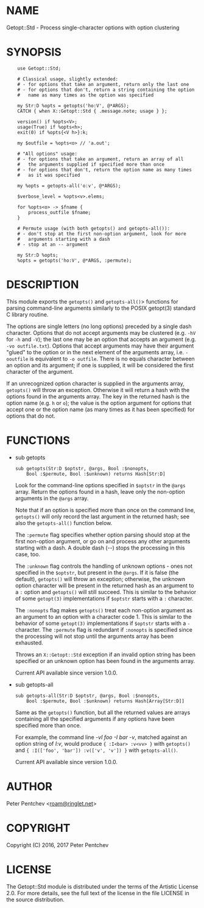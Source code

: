 NAME
====

Getopt::Std - Process single-character options with option clustering

SYNOPSIS
========

        use Getopt::Std;

        # Classical usage, slightly extended:
        # - for options that take an argument, return only the last one
        # - for options that don't, return a string containing the option
        #   name as many times as the option was specified

        my Str:D %opts = getopts('ho:V', @*ARGS);
        CATCH { when X::Getopt::Std { .message.note; usage } };

        version() if %opts<V>;
        usage(True) if %opts<h>;
        exit(0) if %opts{<V h>}:k;

        my $outfile = %opts<o> // 'a.out';

        # "All options" usage:
        # - for options that take an argument, return an array of all
        #   the arguments supplied if specified more than once
        # - for options that don't, return the option name as many times
        #   as it was specified

        my %opts = getopts-all('o:v', @*ARGS);

        $verbose_level = %opts<v>.elems;

        for %opts<o> -> $fname {
            process_outfile $fname;
        }

        # Permute usage (with both getopts() and getopts-all()):
        # - don't stop at the first non-option argument, look for more
        #   arguments starting with a dash
        # - stop at an -- argument

        my Str:D %opts;
        %opts = getopts('ho:V', @*ARGS, :permute);

DESCRIPTION
===========

This module exports the `getopts()` and `getopts-all()`> functions for parsing command-line arguments similarly to the POSIX getopt(3) standard C library routine.

The options are single letters (no long options) preceded by a single dash character. Options that do not accept arguments may be clustered (e.g. `-hV` for `-h` and `-V`); the last one may be an option that accepts an argument (e.g. `-vo outfile.txt`). Options that accept arguments may have their argument "glued" to the option or in the next element of the arguments array, i.e. `-ooutfile` is equivalent to `-o outfile`. There is no equals character between an option and its argument; if one is supplied, it will be considered the first character of the argument.

If an unrecognized option character is supplied in the arguments array, `getopts()` will throw an exception. Otherwise it will return a hash with the options found in the arguments array. The key in the returned hash is the option name (e.g. `h` or `o`); the value is the option argument for options that accept one or the option name (as many times as it has been specified) for options that do not.

FUNCTIONS
=========

  * sub getopts

        sub getopts(Str:D $optstr, @args, Bool :$nonopts,
            Bool :$permute, Bool :$unknown) returns Hash[Str:D]

    Look for the command-line options specified in `$optstr` in the `@args` array. Return the options found in a hash, leave only the non-option arguments in the `@args` array.

    Note that if an option is specified more than once on the command line, `getopts()` will only record the last argument in the returned hash; see also the `getopts-all()` function below.

    The `:permute` flag specifies whether option parsing should stop at the first non-option argument, or go on and process any other arguments starting with a dash. A double dash (<var>--</var>) stops the processing in this case, too.

    The `:unknown` flag controls the handling of unknown options - ones not specified in the `$optstr`, but present in the `@args`. If it is false (the default), `getopts()` will throw an exception; otherwise, the unknown option character will be present in the returned hash as an argument to a `:` option and `getopts()` will still succeed. This is similar to the behavior of some `getopt(3)` implementations if `$optstr` starts with a `:` character.

    The `:nonopts` flag makes `getopts()` treat each non-option argument as an argument to an option with a character code 1. This is similar to the behavior of some `getopt(3)` implementations if `$optstr` starts with a `-` character. The `:permute` flag is redundant if `:nonopts` is specified since the processing will not stop until the arguments array has been exhausted.

    Throws an `X::Getopt::Std` exception if an invalid option string has been specified or an unknown option has been found in the arguments array.

    Current API available since version 1.0.0.

  * sub getopts-all

        sub getopts-all(Str:D $optstr, @args, Bool :$nonopts,
            Bool :$permute, Bool :$unknown) returns Hash[Array[Str:D]]

    Same as the `getopts()` function, but all the returned values are arrays containing all the specified arguments if any options have been specified more than once.

    For example, the command line <var>-vI foo -I bar -v</var>, matched against an option string of <var>I:v</var>, would produce `{ :I<bar> :v<vv> }` with `getopts()` and `{ :I(['foo', 'bar']) :v(['v', 'v']) }` with `getopts-all()`.

    Current API available since version 1.0.0.

AUTHOR
======

Peter Pentchev <[roam@ringlet.net](mailto:roam@ringlet.net)>

COPYRIGHT
=========

Copyright (C) 2016, 2017 Peter Pentchev

LICENSE
=======

The Getopt::Std module is distributed under the terms of the Artistic License 2.0. For more details, see the full text of the license in the file LICENSE in the source distribution.
